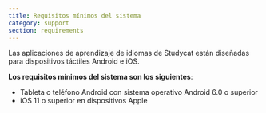 ```yaml
---
title: Requisitos mínimos del sistema
category: support 
section: requirements
---
```

Las aplicaciones de aprendizaje de idiomas de Studycat están diseñadas para dispositivos táctiles Android e iOS.



**Los requisitos mínimos del sistema son los siguientes**:

* Tableta o teléfono Android con sistema operativo Android 6.0 o superior
* iOS 11 o superior en dispositivos Apple